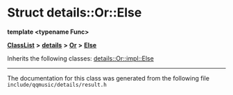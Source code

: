 

# Struct details::Or::Else

**template &lt;typename Func&gt;**



[**ClassList**](annotated.md) **>** [**details**](namespacedetails.md) **>** [**Or**](namespacedetails_1_1Or.md) **>** [**Else**](structdetails_1_1Or_1_1Else.md)








Inherits the following classes: [details::Or::impl::Else](structdetails_1_1Or_1_1impl_1_1Else.md)















































































































------------------------------
The documentation for this class was generated from the following file `include/qqmusic/details/result.h`

